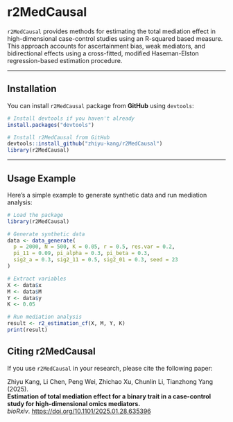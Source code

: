 # r2MedCausal

`r2MedCausal` provides methods for estimating the total mediation effect in high-dimensional case-control studies using an R-squared based measure. This approach accounts for ascertainment bias, weak mediators, and bidirectional effects using a cross-fitted, modified Haseman-Elston regression-based estimation procedure.

---

## Installation

You can install `r2MedCausal` package from **GitHub** using `devtools`:

```r
# Install devtools if you haven't already
install.packages("devtools")

# Install r2MedCausal from GitHub
devtools::install_github("zhiyu-kang/r2MedCausal")
library(r2MedCausal)
```

---

## Usage Example

Here’s a simple example to generate synthetic data and run mediation analysis:

```r
# Load the package
library(r2MedCausal)

# Generate synthetic data
data <- data_generate(
  p = 2000, N = 500, K = 0.05, r = 0.5, res.var = 0.2,
  pi_11 = 0.09, pi_alpha = 0.3, pi_beta = 0.3,
  sig2_a = 0.3, sig2_11 = 0.5, sig2_01 = 0.3, seed = 23
)

# Extract variables
X <- data$x
M <- data$M
Y <- data$y
K <- 0.05

# Run mediation analysis
result <- r2_estimation_cf(X, M, Y, K)
print(result)
```

## Citing r2MedCausal

If you use `r2MedCausal` in your research, please cite the following paper:

Zhiyu Kang, Li Chen, Peng Wei, Zhichao Xu, Chunlin Li, Tianzhong Yang (2025).  
**Estimation of total mediation effect for a binary trait in a case-control study for high-dimensional omics mediators.**  
*bioRxiv*. https://doi.org/10.1101/2025.01.28.635396
